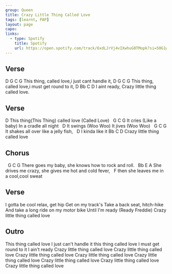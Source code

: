 ```yaml
---
group: Queen
title: Crazy Little Thing Called Love
tags: [learnt, PAP]
layout: page
capo: 
links: 
  - type: Spotify
    title: Spotify
    url: https://open.spotify.com/track/6xdLJrVj4vIXwhuG8TMopk?si=50G1wtN8SCCpMpZ-CluWXw
---
```


## Verse

D                         G    C           G
This thing, called love,i just cant handle it,
D                         G    C           G
This thing, called love,i must get round to it,
D             Bb           C            D
I aint ready, Crazy little thing called love.

## Verse

D
This thing(This Thing) called love (Called Love)
&nbsp;  G                        C          G
It cries (Like a baby) In a cradle all night
&nbsp;  D
It swings (Woo Woo) It jives (Woo Woo)
&nbsp;  G                      C     G
It shakes all over like a jelly fish,
&nbsp;       D
I kinda like it
Bb           C            D
Crazy little thing called love

## Chorus

&nbsp;             G         C                         G
There goes my baby, she knows how to rock and roll.
&nbsp;             Bb                  E             A
She drives me crazy, she gives me hot and cold fever,
&nbsp;        F
then she leaves me in a cool,cool sweat

## Verse

I gotta be cool relax, get hip
Get on my track's
Take a back seat, hitch-hike
And take a long ride on my motor bike
Until I'm ready (Ready Freddie)
Crazy little thing called love

## Outro

This thing called love I just can't handle it
this thing called love I must get round to it
I ain't ready
Crazy little thing called love
Crazy little thing called love
Crazy little thing called love
Crazy little thing called love
Crazy little thing called love
Crazy little thing called love
Crazy little thing called love
Crazy little thing called love
